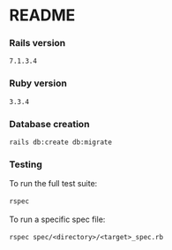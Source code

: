# README
### Rails version
`7.1.3.4`

### Ruby version
`3.3.4`

### Database creation
`rails db:create db:migrate`

### Testing
To run the full test suite:<br>
<br>
`rspec`<br>
<br>
To run a specific spec file:<br>
<br>
`rspec spec/<directory>/<target>_spec.rb`

